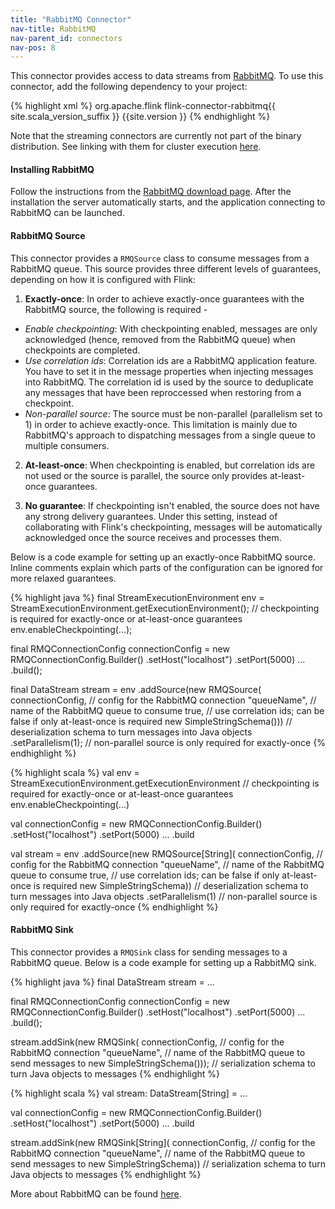 ```yaml
---
title: "RabbitMQ Connector"
nav-title: RabbitMQ
nav-parent_id: connectors
nav-pos: 8
---
```

<!--
Licensed to the Apache Software Foundation (ASF) under one
or more contributor license agreements.  See the NOTICE file
distributed with this work for additional information
regarding copyright ownership.  The ASF licenses this file
to you under the Apache License, Version 2.0 (the
"License"); you may not use this file except in compliance
with the License.  You may obtain a copy of the License at

  http://www.apache.org/licenses/LICENSE-2.0

Unless required by applicable law or agreed to in writing,
software distributed under the License is distributed on an
"AS IS" BASIS, WITHOUT WARRANTIES OR CONDITIONS OF ANY
KIND, either express or implied.  See the License for the
specific language governing permissions and limitations
under the License.
-->

This connector provides access to data streams from [RabbitMQ](http://www.rabbitmq.com/). To use this connector, add the following dependency to your project:

{% highlight xml %}
<dependency>
  <groupId>org.apache.flink</groupId>
  <artifactId>flink-connector-rabbitmq{{ site.scala_version_suffix }}</artifactId>
  <version>{{site.version }}</version>
</dependency>
{% endhighlight %}

Note that the streaming connectors are currently not part of the binary distribution. See linking with them for cluster execution [here]({{site.baseurl}}/dev/linking.html).

#### Installing RabbitMQ
Follow the instructions from the [RabbitMQ download page](http://www.rabbitmq.com/download.html). After the installation the server automatically starts, and the application connecting to RabbitMQ can be launched.

#### RabbitMQ Source

This connector provides a `RMQSource` class to consume messages from a RabbitMQ
queue. This source provides three different levels of guarantees, depending
on how it is configured with Flink:

1. **Exactly-once**: In order to achieve exactly-once guarantees with the
RabbitMQ source, the following is required -
 - *Enable checkpointing*: With checkpointing enabled, messages are only
 acknowledged (hence, removed from the RabbitMQ queue) when checkpoints
 are completed.
 - *Use correlation ids*: Correlation ids are a RabbitMQ application feature.
 You have to set it in the message properties when injecting messages into RabbitMQ.
 The correlation id is used by the source to deduplicate any messages that
 have been reproccessed when restoring from a checkpoint.
 - *Non-parallel source*: The source must be non-parallel (parallelism set
 to 1) in order to achieve exactly-once. This limitation is mainly due to
 RabbitMQ's approach to dispatching messages from a single queue to multiple
 consumers.


2. **At-least-once**: When checkpointing is enabled, but correlation ids
are not used or the source is parallel, the source only provides at-least-once
guarantees.

3. **No guarantee**: If checkpointing isn't enabled, the source does not
have any strong delivery guarantees. Under this setting, instead of
collaborating with Flink's checkpointing, messages will be automatically
acknowledged once the source receives and processes them.

Below is a code example for setting up an exactly-once RabbitMQ source.
Inline comments explain which parts of the configuration can be ignored
for more relaxed guarantees.

<div class="codetabs" markdown="1">
<div data-lang="java" markdown="1">
{% highlight java %}
final StreamExecutionEnvironment env = StreamExecutionEnvironment.getExecutionEnvironment();
// checkpointing is required for exactly-once or at-least-once guarantees
env.enableCheckpointing(...);

final RMQConnectionConfig connectionConfig = new RMQConnectionConfig.Builder()
    .setHost("localhost")
    .setPort(5000)
    ...
    .build();
    
final DataStream<String> stream = env
    .addSource(new RMQSource<String>(
        connectionConfig,            // config for the RabbitMQ connection
        "queueName",                 // name of the RabbitMQ queue to consume
        true,                        // use correlation ids; can be false if only at-least-once is required
        new SimpleStringSchema()))   // deserialization schema to turn messages into Java objects
    .setParallelism(1);              // non-parallel source is only required for exactly-once
{% endhighlight %}
</div>
<div data-lang="scala" markdown="1">
{% highlight scala %}
val env = StreamExecutionEnvironment.getExecutionEnvironment
// checkpointing is required for exactly-once or at-least-once guarantees
env.enableCheckpointing(...)

val connectionConfig = new RMQConnectionConfig.Builder()
    .setHost("localhost")
    .setPort(5000)
    ...
    .build
    
val stream = env
    .addSource(new RMQSource[String](
        connectionConfig,            // config for the RabbitMQ connection
        "queueName",                 // name of the RabbitMQ queue to consume
        true,                        // use correlation ids; can be false if only at-least-once is required
        new SimpleStringSchema))     // deserialization schema to turn messages into Java objects
    .setParallelism(1)               // non-parallel source is only required for exactly-once
{% endhighlight %}
</div>
</div>

#### RabbitMQ Sink
This connector provides a `RMQSink` class for sending messages to a RabbitMQ
queue. Below is a code example for setting up a RabbitMQ sink.

<div class="codetabs" markdown="1">
<div data-lang="java" markdown="1">
{% highlight java %}
final DataStream<String> stream = ...

final RMQConnectionConfig connectionConfig = new RMQConnectionConfig.Builder()
    .setHost("localhost")
    .setPort(5000)
    ...
    .build();
    
stream.addSink(new RMQSink<String>(
    connectionConfig,            // config for the RabbitMQ connection
    "queueName",                 // name of the RabbitMQ queue to send messages to
    new SimpleStringSchema()));  // serialization schema to turn Java objects to messages
{% endhighlight %}
</div>
<div data-lang="scala" markdown="1">
{% highlight scala %}
val stream: DataStream[String] = ...

val connectionConfig = new RMQConnectionConfig.Builder()
    .setHost("localhost")
    .setPort(5000)
    ...
    .build
    
stream.addSink(new RMQSink[String](
    connectionConfig,         // config for the RabbitMQ connection
    "queueName",              // name of the RabbitMQ queue to send messages to
    new SimpleStringSchema))  // serialization schema to turn Java objects to messages
{% endhighlight %}
</div>
</div>

More about RabbitMQ can be found [here](http://www.rabbitmq.com/).
